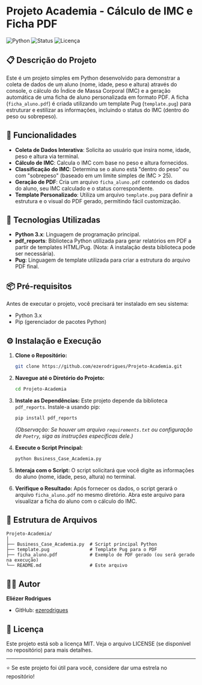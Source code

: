 # Projeto Academia - Cálculo de IMC e Ficha PDF

![Python](https://img.shields.io/badge/Python-3.x-blue)
![Status](https://img.shields.io/badge/Status-Funcional-success)
![Licença](https://img.shields.io/badge/Licença-MIT-green)

## 📋 Descrição do Projeto

Este é um projeto simples em Python desenvolvido para demonstrar a coleta de dados de um aluno (nome, idade, peso e altura) através do console, o cálculo do Índice de Massa Corporal (IMC) e a geração automática de uma ficha de aluno personalizada em formato PDF. A ficha (`ficha_aluno.pdf`) é criada utilizando um template Pug (`template.pug`) para estruturar e estilizar as informações, incluindo o status do IMC (dentro do peso ou sobrepeso).

## 🎯 Funcionalidades

- **Coleta de Dados Interativa**: Solicita ao usuário que insira nome, idade, peso e altura via terminal.
- **Cálculo de IMC**: Calcula o IMC com base no peso e altura fornecidos.
- **Classificação do IMC**: Determina se o aluno está "dentro do peso" ou com "sobrepeso" (baseado em um limite simples de IMC > 25).
- **Geração de PDF**: Cria um arquivo `ficha_aluno.pdf` contendo os dados do aluno, seu IMC calculado e o status correspondente.
- **Template Personalizado**: Utiliza um arquivo `template.pug` para definir a estrutura e o visual do PDF gerado, permitindo fácil customização.

## 🚀 Tecnologias Utilizadas

- **Python 3.x**: Linguagem de programação principal.
- **pdf_reports**: Biblioteca Python utilizada para gerar relatórios em PDF a partir de templates HTML/Pug. (Nota: A instalação desta biblioteca pode ser necessária).
- **Pug**: Linguagem de template utilizada para criar a estrutura do arquivo PDF final.

## 📦 Pré-requisitos

Antes de executar o projeto, você precisará ter instalado em seu sistema:

- Python 3.x
- Pip (gerenciador de pacotes Python)

## ⚙️ Instalação e Execução

1.  **Clone o Repositório:**
    ```bash
    git clone https://github.com/ezerodrigues/Projeto-Academia.git
    ```

2.  **Navegue até o Diretório do Projeto:**
    ```bash
    cd Projeto-Academia
    ```

3.  **Instale as Dependências:**
    Este projeto depende da biblioteca `pdf_reports`. Instale-a usando pip:
    ```bash
    pip install pdf_reports
    ```
    *(Observação: Se houver um arquivo `requirements.txt` ou configuração de `Poetry`, siga as instruções específicas dele.)*

4.  **Execute o Script Principal:**
    ```bash
    python Business_Case_Academia.py
    ```

5.  **Interaja com o Script:**
    O script solicitará que você digite as informações do aluno (nome, idade, peso, altura) no terminal.

6.  **Verifique o Resultado:**
    Após fornecer os dados, o script gerará o arquivo `ficha_aluno.pdf` no mesmo diretório. Abra este arquivo para visualizar a ficha do aluno com o cálculo do IMC.

## 📁 Estrutura de Arquivos

```
Projeto-Academia/
│
├── Business_Case_Academia.py  # Script principal Python
├── template.pug               # Template Pug para o PDF
├── ficha_aluno.pdf            # Exemplo de PDF gerado (ou será gerado na execução)
└── README.md                  # Este arquivo
```

## 👨‍💻 Autor

**Eliézer Rodrigues**

- GitHub: [ezerodrigues](https://github.com/ezerodrigues)

## 📄 Licença

Este projeto está sob a licença MIT. Veja o arquivo LICENSE (se disponível no repositório) para mais detalhes.

---

⭐ Se este projeto foi útil para você, considere dar uma estrela no repositório!
